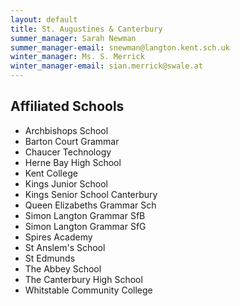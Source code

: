 ```yaml
---
layout: default
title: St. Augustines & Canterbury
summer_manager: Sarah Newman
summer_manager-email: snewman@langton.kent.sch.uk
winter_manager: Ms. S. Merrick
winter_manager-email: sian.merrick@swale.at
---
```


## Affiliated Schools

- Archbishops School
- Barton Court Grammar
- Chaucer Technology
- Herne Bay High School
- Kent College
- Kings Junior School
- Kings Senior School Canterbury
- Queen Elizabeths Grammar Sch
- Simon Langton Grammar SfB
- Simon Langton Grammar SfG
- Spires Academy
- St Anslem's School
- St Edmunds
- The Abbey School
- The Canterbury High School
- Whitstable Community College
